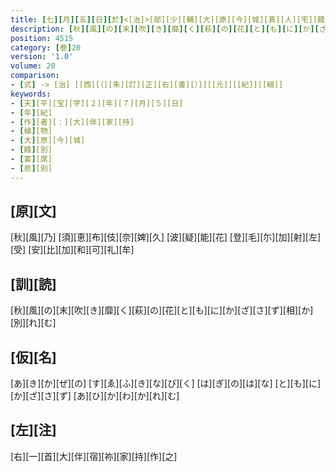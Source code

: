 ```yaml
---
title: [七][月][五][日][於]<[治]>[部][少][輔][大][原][今][城][真][人][宅][餞][因][幡][守][大][伴][宿][祢][家][持][宴][歌][一][首]
description: [秋][風][の][末][吹][き][靡][く][萩][の][花][と][も][に][か][ざ][さ][ず][相][か][別][れ][む]
position: 4515
category: [巻]20
version: '1.0'
volume: 20
comparison:
- [式] -> [治] [[西][（][朱][訂][正][右][書][）]][[元]][[紀]][[細]]
keywords:
- [天][平][宝][字][２][年][７][月][５][日]
- [年][紀]
- [作][者][：][大][伴][家][持]
- [植][物]
- [大][原][今][城]
- [餞][別]
- [宴][席]
- [悲][別]
---
```


## [原][文]

[秋][風][乃] [須][恵][布][伎][奈][婢][久] [波][疑][能][花] [登][毛][尓][加][射][左][受] [安][比][加][和][可][礼][牟]

## [訓][読]

[秋][風][の][末][吹][き][靡][く][萩][の][花][と][も][に][か][ざ][さ][ず][相][か][別][れ][む]

## [仮][名]

[あ][き][か][ぜ][の] [す][ゑ][ふ][き][な][び][く] [は][ぎ][の][は][な] [と][も][に][か][ざ][さ][ず] [あ][ひ][か][わ][か][れ][む]

## [左][注]

[右][一][首][大][伴][宿][祢][家][持][作][之]
